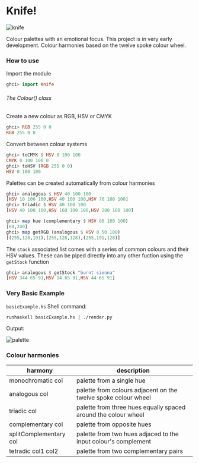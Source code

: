 # Knife!


![knife](https://cloud.githubusercontent.com/assets/5771172/8354117/bd3eb12c-1b88-11e5-99e6-a8e7b6b27329.png)

Colour palettes with an emotional focus. This project is in very early development. Colour harmonies based on the twelve spoke colour wheel.

### How to use
Import the module
```haskell
ghci> import Knife
```
###### The Colour() class
Create a new colour as RGB, HSV or CMYK
```haskell
ghci> RGB 255 0 0
RGB 255 0 0
```

Convert between colour systems
```haskell
ghci> toCMYK $ HSV 0 100 100
CMYK 0 100 100 0
ghci> toHSV (RGB 255 0 0)
HSV 0 100 100
```

Palettes can be created automatically from colour harmonies
```haskell
ghci> analogous $ HSV 40 100 100
[HSV 10 100 100,HSV 40 100 100,HSV 70 100 100]
ghci> triadic $ HSV 40 100 100
[HSV 40 100 100,HSV 160 100 100,HSV 280 100 100]
```

```haskell
ghci> map hue (complementary $ HSV 60 100 100) 
[60,240]
ghci> map getRGB (analogous $ HSV 0 50 100)
[(255,128,191),(255,128,128),(255,191,128)]
```

The `stock` associated list comes with a series of common colours and their HSV values. These can be piped directly into any other fuction using the `getStock` function
```haskell
ghci> analogous $ getStock "burnt sienna" 
[HSV 344 65 91,HSV 14 65 91,HSV 44 65 91]
```

### Very Basic Example
`basicExample.hs`
Shell command:
```
runhaskell basicExample.hs | ./render.py
```
Output:

![palette](https://cloud.githubusercontent.com/assets/5771172/8350803/fc261f96-1b6b-11e5-8420-de8ecf6288b2.png)


### Colour harmonies
harmony | description
------------- | -------------
monochromatic col | palette from a single hue
analogous col  | palette from colours adjacent on the twelve spoke colour wheel
triadic col | palette from three hues equally spaced around the colour wheel
complementary col  | palette from opposite hues
splitComplementary col  | palette from two hues adjaced to the input colour's complement
tetradic col1 col2  | palette from two complementary pairs
